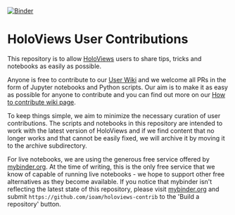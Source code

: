 [![Binder](http://mybinder.org/badge.svg)](http://mybinder.org/repo/ioam/holoviews-contrib)

# HoloViews User Contributions

This repository is to allow [HoloViews](holoviews.org) users to
share tips, tricks and notebooks as easily as possible.

Anyone is free to contribute to our [User
Wiki](https://github.com/ioam/holoviews-contrib/wiki) and we
welcome all PRs in the form of Jupyter notebooks and Python
scripts. Our aim is to make it as easy as possible for anyone to
contribute and you can find out more on our [How to contribute
wiki
page](https://github.com/ioam/holoviews-contrib/wiki/How%20to%20contribute).

To keep things simple, we aim to minimize the necessary curation
of user contributions. The scripts and notebooks in this
repository are intended to work with the latest version of
HoloViews and if we find content that no longer works and that
cannot be easily fixed, we will archive it by moving it to the
archive subdirectory.

For live notebooks, we are using the generous free service
offered by [mybinder.org](http://mybinder.org/). At the time of
writing, this is the only free service that we know of capable of
running live notebooks - we hope to support other free
alternatives as they become available. If you notice that
mybinder isn't reflecting the latest state of this repository,
please visit [mybinder.org](http://mybinder.org/) and submit
``https://github.com/ioam/holoviews-contrib`` to the 'Build a
repository' button.
